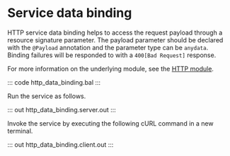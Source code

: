 # Service data binding

HTTP service data binding helps to access the request payload through a resource signature parameter. The payload
parameter should be declared with the `@Payload` annotation and the  parameter type can be `anydata`.
Binding failures will be responded to with a `400[Bad Request]` response.

For more information on the underlying module, see the [HTTP module](https://docs.central.ballerina.io/ballerina/http/latest/).

::: code http_data_binding.bal :::

Run the service as follows.

::: out http_data_binding.server.out :::

Invoke the service by executing the following cURL command in a new terminal.

::: out http_data_binding.client.out :::
